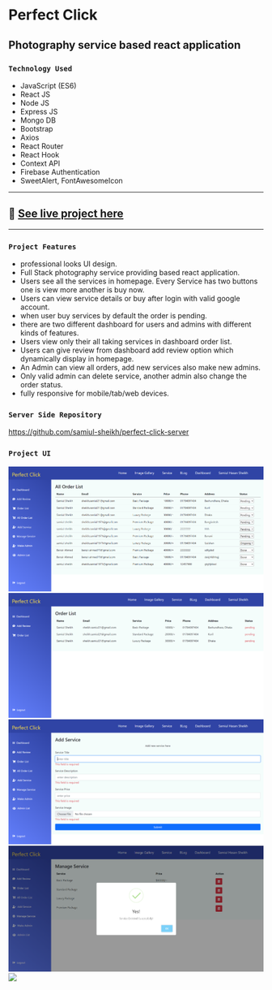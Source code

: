 # Perfect Click
## Photography service based react application

### `Technology Used`
- JavaScript (ES6)
- React JS
- Node JS
- Express JS
- Mongo DB
- Bootstrap
- Axios
- React Router
- React Hook
- Context API
- Firebase Authentication
- SweetAlert, FontAwesomeIcon
---
## :link: [See live project here](https://perfect-click-bd.web.app/)

---
### `Project Features`
- professional looks UI design.
- Full Stack photography service providing based react application.
- Users see all the services in homepage. Every Service has two buttons one is view more another is buy now.
- Users can view service details or buy after login with valid google account.
- when user buy services by default the order is pending.
- there are two different dashboard for users and admins with different kinds of features.
- Users view only their all taking services in dashboard order list.
- Users can give review from dashboard add review option which dynamically display in homepage.
- An Admin can view all orders, add new services also make new admins.
- Only valid admin can delete service, another admin also change the order status.
- fully responsive for mobile/tab/web devices.

### `Server Side Repository`
https://github.com/samiul-sheikh/perfect-click-server

### `Project UI`
<img src="./src/images/project_ui/allOrderList.PNG">
<img src="./src/images/project_ui/orderList.PNG">
<img src="./src/images/project_ui/addService.PNG">
<img src="./src/images/project_ui/manageService.PNG">
<img src="./src/images/project_ui/addAdmin.PNG">
